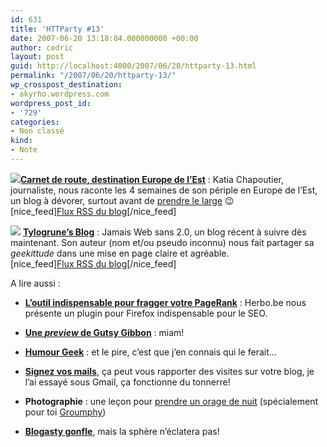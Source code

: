```yaml
---
id: 631
title: 'HTTParty #13'
date: 2007-06-20 13:18:04.000000000 +00:00
author: cedric
layout: post
guid: http://localhost:4000/2007/06/20/httparty-13.html
permalink: "/2007/06/20/httparty-13/"
wp_crosspost_destination:
- akyrho.wordpress.com
wordpress_post_id:
- '729'
categories:
- Non classé
kind:
- Note
---
```

![](/images/images/2007/06/carnetderoute.png)**[Carnet de route, destination Europe de l’Est](http://www.amabilia.com/blogs/carnetderoute/index.php)** : Katia Chapoutier, journaliste, nous raconte les 4 semaines de son périple en Europe de l’Est, un blog à dévorer, surtout avant de [prendre le large](http://www.parenthese.be/tag/Eurotrip_2007/) 😉 [  
](http://www.amabilia.com/blogs/carnetderoute/?feed=rss2) [nice_feed][Flux RSS du blog](http://www.amabilia.com/blogs/carnetderoute/?feed=rss2)[/nice_feed]

![](/images/images/2007/06/tylogrune.png) [**Tylogrune’s Blog**](http://tylogrune.be/blog/) : Jamais Web sans 2.0, un blog récent à suivre dès maintenant. Son auteur (nom et/ou pseudo inconnu) nous fait partager sa _geekittude_ dans une mise en page claire et agréable. [  
](http://feeds.feedburner.com/tylogrune) [nice_feed][Flux RSS du blog](http://feeds.feedburner.com/tylogrune)[/nice_feed]

A lire aussi :

  * **[L’outil indispensable pour fragger votre PageRank](http://herdo.be/blog/index.php?2007/06/13/85-seoquake)** : Herbo.be nous présente un plugin pour Firefox indispensable pour le SEO.

  * **[Une _preview_ de Gutsy Gibbon](http://www.kagou.fr/post/2007/06/07/Gutsy-Gibbon-Tribe1)** : miam!

  * **[Humour Geek](http://www.geeek.org/post/2007/05/17/BashFr-Toujours-aussi-drole)** : et le pire, c’est que j’en connais qui le ferait…

  * **[Signez vos mails](http://www.presse-citron.net/?2007/05/10/2008-avec-blogsigs-le-dernier-billet-de-votre-blog-en-signature-automatique-de-vos-emails)**, ça peut vous rapporter des visites sur votre blog, je l’ai essayé sous Gmail, ça fonctionne du tonnerre!

  * **Photographie** : une leçon pour [prendre un orage de nuit](http://www.geeek.org/post/2007/04/26/Lecon-de-photo-%3A-prendre-un-Orage-la-nuit) (spécialement pour toi [Groumphy](http://my.opera.com/Groumphy/blog/))

  * **[Blogasty gonfle](http://blog.profession-web.ch/index.php/282-blogasty-victime-de-son-succes)**, mais la sphère n’éclatera pas!
